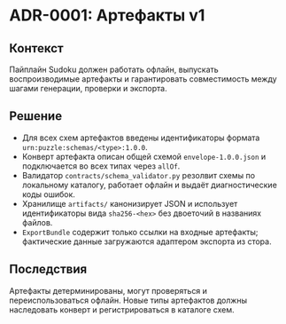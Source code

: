 # ADR-0001: Артефакты v1

## Контекст

Пайплайн Sudoku должен работать офлайн, выпускать воспроизводимые артефакты и
гарантировать совместимость между шагами генерации, проверки и экспорта.

## Решение

- Для всех схем артефактов введены идентификаторы формата
  `urn:puzzle:schemas/<type>:1.0.0`.
- Конверт артефакта описан общей схемой `envelope-1.0.0.json` и подключается во
  всех типах через `allOf`.
- Валидатор `contracts/schema_validator.py` резолвит схемы по локальному
  каталогу, работает офлайн и выдаёт диагностические коды ошибок.
- Хранилище `artifacts/` канонизирует JSON и использует идентификаторы вида
  `sha256-<hex>` без двоеточий в названиях файлов.
- `ExportBundle` содержит только ссылки на входные артефакты; фактические данные
  загружаются адаптером экспорта из стора.

## Последствия

Артефакты детерминированы, могут проверяться и переиспользоваться офлайн. Новые
типы артефактов должны наследовать конверт и регистрироваться в каталоге схем.
